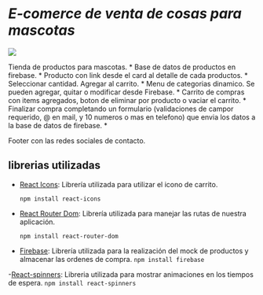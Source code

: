 


# _E-comerce de venta de cosas para mascotas_

![](https://res.cloudinary.com/dgb1r2nnn/image/upload/v1664926227/productos/2021-07-01_s2nriu.jpg)


Tienda de productos para mascotas. 
*
Base de datos de productos en firebase.
*
Producto con link desde el card al detalle de cada productos. 
*
Seleccionar cantidad. Agregar al carrito. 
*
Menu de categorias dinamico. Se pueden agregar, quitar o modificar desde Firebase.
*
Carrito de compras con items agregados, boton de eliminar por producto o vaciar el carrito. 
*
Finalizar compra completando un formulario (validaciones de campor requerido, @ en mail, y 10 numeros o mas en telefono) que envia los datos a la base de datos de firebase. 
*

Footer con las redes sociales de contacto. 




## librerias utilizadas

- [React Icons](https://react-icons.github.io/react-icons/):  Librería utilizada para utilizar el icono de carrito.


  `npm install react-icons`
- [React Router Dom](https://reactrouter.com/en/main): Librería utilizada para manejar las rutas de nuestra aplicación.


  `npm install react-router-dom`
- [Firebase](https://firebase.google.com/): Librería utilizada para la realización del mock de productos y almacenar las ordenes de compra. 
  `npm install firebase`

-[React-spinners](https://www.npmjs.com/package/react-spinners): Libreria utilizada para mostrar
animaciones en los tiempos de espera.
`npm install react-spinners`
